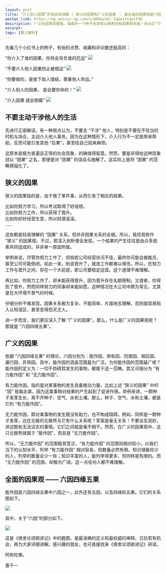 ```yaml
---
layout: post
title: “介入别人因果”的误会和误解 | 狭义的因果和广义的因果 ｜ 最全面的因果观是六因四缘五果
wechat_link: https://mp.weixin.qq.com/s/QR9aySEc-Iqae1fcqalF3Q
description: 广义的因果观里面，海南的一个种子发芽和北极熊也有因果联系哦！先纠正“介入他人因果”这个误解，再说狭义因果与广义因果。
excerpt: 
tags: [教义解析]
---
```


先看几个小红书上的例子，有些的点赞、收藏和评论数还挺高的：

“你介入了谁的因果，你将会背负谁的厄运”
![](../images/2025-01-15-09-35-25.png)

“不要介入他人因果防止被借运”
![](../images/2025-01-15-09-36-55.png)

“你要做的，是放下助人情结，尊重他人命运。”

“介入别人的因果， 是会要你命的！”
![](../images/2025-01-15-09-41-25.png)

“介入因果 就会倒霉”
![](../images/2025-01-15-09-40-49.png)

## 不要主动干涉他人的生活

先进行正面解读。有一种观点认为，不要去 “干涉” 他人，特别是不要在不恰当的时机与场合，主动介入他人事务。因为在这种情形下，介入行为不一定能带来帮助，反而可能引发其他 “后果”，甚至给自己招来麻烦。

这原本是极为普遍且正常的社会现象，的确值得留意。然而，要是非得给这种现象冠以 “因果” 之名，那便是对 “因果” 的误会与曲解了。这实际上是将 “因果” 的范畴狭隘化了。

## 狭义的因果

狭义的因果指的是，由于做了某件事，从而引发了相应的结果。

比如你努力学习，所以考试取得了好成绩。<br>
比如你努力工作，所以获得了晋升。<br>
比如你好好经营生意，所以财源滚滚。<br>
……

这些都是较易理解的 “因果” 关系，但并非因果关系的全貌。所以，我将其称作 “狭义” 的因果观。不过，若深入剖析便会发现，一个结果的产生往往是由众多因素共同促成的，并非单一原因所致。

举例来说，尽管你努力工作了，但倘若公司经营状况不佳，最终你可能会被裁员，甚至公司可能倒闭。如此一来，别说晋升了，就连工作都难以保住。所以，在努力工作与晋升之间，存在一个大前提，即公司要稳定运营。这个道理不难理解。

再比如，你努力工作了，却未能获得晋升，因为晋升存在名额限制。又或者，你得到了晋升，然而同样努力的同事却未能如愿。这种情况在大公司中颇为常见，尤其是在大环境不景气的时候。

仔细分析不难发现，因果关系极为复杂，不能简单、片面地去理解，否则就容易陷入认知误区，甚至变得怨天尤人。

进一步而言，我们更应深入了解 “广义的因果”。那么，什么是广义的因果观呢？那就是 “六因四缘五果”。

## 广义的因果

依据 “六因四缘五果” 的理论，六因分别为：能作因、俱有因、同类因、相应因、遍行因、异熟因。其中，能作因的涵盖范围最为广泛。为何能作因的范围最广呢？能作因的定义为：一切不妨碍其发生的事物，都属于这一范畴。其又可细分为 “有力能作因” 和 “无力能作因”。

有力能作因，指的是对某事物的发生具备推动力量。比如上述 “狭义的因果” 中的 “因” 皆属此类，因为这类事物对结果的产生起到了促进作用。举例来讲，一颗种子发芽生长，离不开种子、空气、水和土壤。那么，种子、空气、水和土壤，都是它的 “有力能作因”。

无力能作因，即对某事物的发生既没有助力，也不构成阻碍。例如，同样是一颗种子发芽，远在北极的北极熊与它有什么关系呢？答案是毫无关系！不要谈玄说妙，讲述那些无法证实的事情。它们之间就是毫不相干。然而，在广义的因果观中，这只北极熊就属于 “能作因”，而且是 “无力能作因”。

所以，“无力能作因” 的范围极其宽泛，“有力能作因” 的范围则相对较小。以我们当下的认知水平，列举 “有力能作因” 相对容易，但数量必然有限。知识储备较少的人，列举的数量会少一些；知识丰富的人，能列举得更多，但同样是有限的。而 “无力能作因” 的范围，却极为广阔，这一点任何人都不难理解。

## 全面的因果观 —— 六因四缘五果

能作因是六因四缘五果中六因之一，此外还有五因，以及四缘和五果。它们的关系图如下。

![](../images/2025-01-19-17-27-43.png)

其中，关于“六因”的部分如下。

![](../images/2025-01-15-09-57-16.png)

这是《俱舍论颂疏讲记》中的截图，是最准确的定义和最权威的阐释。日后若有机会，再为大家详细讲解。感兴趣的朋友，也可直接找来《俱舍论颂疏讲记》研读。

阿弥陀佛。

愚千一

